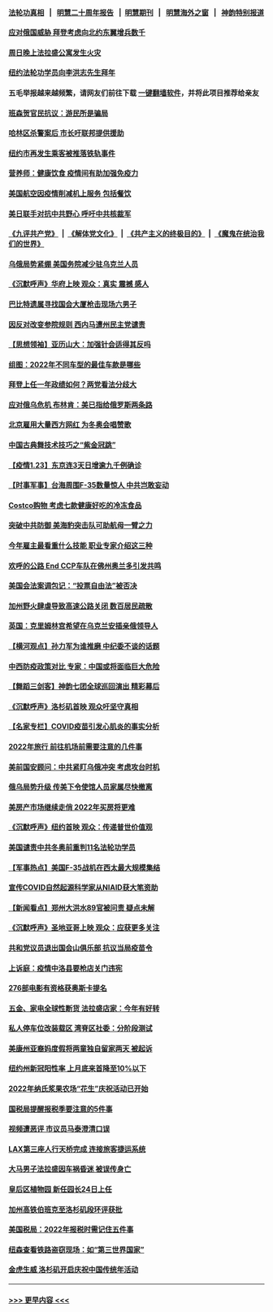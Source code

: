 #### [法轮功真相](https://github.com/gfw-breaker/truth/blob/master/README.md?t=0) &nbsp;&nbsp;|&nbsp;&nbsp; [明慧二十周年报告](https://github.com/gfw-breaker/mh-reports/blob/master/README.md?t=0) &nbsp;&nbsp;|&nbsp;&nbsp;[明慧期刊](https://github.com/gfw-breaker/mh-qikan) &nbsp;&nbsp;|&nbsp;&nbsp; [明慧海外之窗](https://github.com/gfw-breaker/mh-news/blob/master/README.md?t=0) &nbsp;&nbsp;|&nbsp;&nbsp; [神韵特别报道](https://github.com/gfw-breaker/mh-news/blob/master/shenyun.md?t=0)
#### [应对俄国威胁 拜登考虑向北约东翼增兵数千](../pages/nsc412/n13525720.md?t=01241901) 
#### [周日晚上法拉盛公寓发生火灾](../pages/nsc412/n13525172.md?t=01241901) 
#### [纽约法轮功学员向李洪志先生拜年](../pages/nsc412/n13525463.md?t=01241901) 
#### 五毛举报越来越频繁，请网友们前往下载 [一键翻墙软件](https://github.com/gfw-breaker/ssr-accounts)，并将此项目推荐给亲友
#### [班森贺官民抗议：游民所是骗局](../pages/nsc412/n13525212.md?t=01241901) 
#### [哈林区杀警案后 市长吁联邦提供援助](../pages/nsc412/n13525223.md?t=01241901) 
#### [纽约市再发生乘客被推落铁轨事件](../pages/nsc412/n13525220.md?t=01241901) 
#### [营养师：健康饮食 疫情间有助加强免疫力](../pages/nsc412/n13525239.md?t=01241901) 
#### [美国航空因疫情削减机上服务 包括餐饮](../pages/nsc412/n13525071.md?t=01241901) 
#### [美日联手对抗中共野心 呼吁中共核裁军](../pages/nsc412/n13525322.md?t=01241901) 
#### [《九评共产党》](https://github.com/begood0513/9ping.md/blob/master/README.md) &nbsp;|&nbsp; [《解体党文化》](../../../../jtdwh.md/blob/master/README.md)  &nbsp;|&nbsp; [《共产主义的终极目的》](../../../../gczydzjmd.md/blob/master/README.md) &nbsp;|&nbsp; [《魔鬼在统治我们的世界》](../../../../mgztzwmdsj.md/blob/master/README.md) 
#### [乌俄局势紧绷 美国务院减少驻乌克兰人员](../pages/nsc412/n13524927.md?t=01241901) 
#### [《沉默呼声》华府上映 观众：真实 震撼 感人](../pages/nsc412/n13524739.md?t=01241901) 
#### [巴比特遗属寻找国会大厦枪击现场六男子](../pages/nsc412/n13525026.md?t=01241901) 
#### [因反对改变参院规则 西内马遭州民主党谴责](../pages/nsc412/n13524689.md?t=01241901) 
#### [【思想领袖】亚历山大：加强针会适得其反吗](../pages/nsc412/n13497491.md?t=01241901) 
#### [组图：2022年不同车型的最佳车款是哪些](../pages/nsc412/n13509780.md?t=01241901) 
#### [拜登上任一年政绩如何？两党看法分歧大](../pages/nsc412/n13524605.md?t=01241901) 
#### [应对俄乌危机 布林肯：美已指给俄罗斯两条路](../pages/nsc412/n13524567.md?t=01241901) 
#### [北京雇用大量西方网红 为冬奥会唱赞歌](../pages/nsc412/n13524488.md?t=01241901) 
#### [中国古典舞技术技巧之“紫金冠跳”](../pages/nsc412/n13524491.md?t=01241901) 
#### [【疫情1.23】东京连3天日增逾九千例确诊](../pages/nsc412/n13524006.md?t=01241901) 
#### [【时事军事】台海周围F-35数量惊人 中共岂敢妄动](../pages/nsc412/n13523473.md?t=01241901) 
#### [Costco购物 考虑七款健康好吃的冷冻食品](../pages/nsc412/n13456393.md?t=01241901) 
#### [突破中共防御 美海豹突击队可助航母一臂之力](../pages/nsc412/n13514651.md?t=01241901) 
#### [今年雇主最看重什么技能 职业专家介绍这三种](../pages/nsc412/n13521877.md?t=01241901) 
#### [欢呼的公路  End CCP车队在佛州奥兰多引发共鸣](../pages/nsc412/n13523304.md?t=01241901) 
#### [美国会法案调包记：“投票自由法”被否决](../pages/nsc412/n13523398.md?t=01241901) 
#### [加州野火肆虐导致高速公路关闭 数百居民疏散](../pages/nsc412/n13523292.md?t=01241901) 
#### [英国：克里姆林宫希望在乌克兰安插亲俄领导人](../pages/nsc412/n13523100.md?t=01241901) 
#### [【横河观点】孙力军为谁推磨 中纪委不谈的话题](../pages/nsc412/n13523406.md?t=01241901) 
#### [中西防疫政策对比 专家：中国或将面临巨大危险](../pages/nsc412/n13516581.md?t=01241901) 
#### [【舞蹈三剑客】神韵七团全球巡回演出 精彩幕后](../pages/nsc412/n13523377.md?t=01241901) 
#### [《沉默呼声》洛杉矶首映 观众吁坚守真相](../pages/nsc412/n13523137.md?t=01241901) 
#### [【名家专栏】COVID疫苗引发心肌炎的事实分析](../pages/nsc412/n13522726.md?t=01241901) 
#### [2022年旅行 前往机场前需要注意的几件事](../pages/nsc412/n13523027.md?t=01241901) 
#### [美前国安顾问：中共紧盯乌俄冲突 考虑攻台时机](../pages/nsc412/n13522918.md?t=01241901) 
#### [俄乌局势升级 传美下令使馆人员家属尽快撤离](../pages/nsc412/n13522976.md?t=01241901) 
#### [美房产市场继续走俏 2022年买房将更难](../pages/nsc412/n13522893.md?t=01241901) 
#### [《沉默呼声》纽约首映 观众：传递普世价值观](../pages/nsc412/n13521775.md?t=01241901) 
#### [美国谴责中共冬奥前重判11名法轮功学员](../pages/nsc412/n13521806.md?t=01241901) 
#### [【军事热点】美国F-35战机在西太最大规模集结](../pages/nsc412/n13522844.md?t=01241901) 
#### [宣传COVID自然起源科学家从NIAID获大笔资助](../pages/nsc412/n13522693.md?t=01241901) 
#### [【新闻看点】郑州大洪水89官被问责 疑点未解](../pages/nsc412/n13521196.md?t=01241901) 
#### [《沉默呼声》圣地亚哥上映 观众：应获更多关注](../pages/nsc412/n13521763.md?t=01241901) 
#### [共和党议员退出国会山俱乐部 抗议当局疫苗令](../pages/nsc412/n13521661.md?t=01241901) 
#### [上诉庭：疫情中洛县要枪店关门违宪](../pages/nsc412/n13521949.md?t=01241901) 
#### [276部电影有资格获奥斯卡提名](../pages/nsc412/n13521935.md?t=01241901) 
#### [五金、家电全球性断货 法拉盛店家：今年有好转](../pages/nsc412/n13521837.md?t=01241901) 
#### [私人停车位改装载区 湾脊区社委：分阶段测试](../pages/nsc412/n13521827.md?t=01241901) 
#### [美康州亚裔妈度假将两童独自留家两天 被起诉](../pages/nsc412/n13521843.md?t=01241901) 
#### [纽约州新冠阳性率 上月底来首降至10%以下](../pages/nsc412/n13521853.md?t=01241901) 
#### [2022年纳氏浆果农场“花生”庆祝活动已开始](../pages/nsc412/n13521925.md?t=01241901) 
#### [国税局提醒报税季要注意的5件事](../pages/nsc412/n13521845.md?t=01241901) 
#### [视频遭恶评 市议员马泰澄清口误](../pages/nsc412/n13521835.md?t=01241901) 
#### [LAX第三座人行天桥完成 连接旅客捷运系统](../pages/nsc412/n13521909.md?t=01241901) 
#### [大马男子法拉盛因车祸昏迷 被误传身亡](../pages/nsc412/n13521847.md?t=01241901) 
#### [皇后区植物园 新任园长24日上任](../pages/nsc412/n13521858.md?t=01241901) 
#### [加州高铁伯班克至洛杉矶段环评获批](../pages/nsc412/n13521890.md?t=01241901) 
#### [美国税局：2022年报税时需记住五件事](../pages/nsc412/n13521882.md?t=01241901) 
#### [纽森查看铁路盗窃现场：如“第三世界国家”](../pages/nsc412/n13521824.md?t=01241901) 
#### [金虎生威 洛杉矶开启庆祝中国传统年活动](../pages/nsc412/n13521759.md?t=01241901) 

----
#### [ >>> 更早内容 <<< ](../indexes/nsc412-earlier.md)
